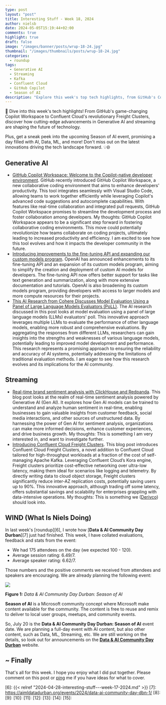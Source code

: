 ```yaml
---
type: post
layout: "post"
title: Interesting Stuff - Week 18, 2024
author: nielsb
date: 2024-05-05T15:19:44+02:00
comments: true
highlight: true
draft: false
image: "/images/banner/posts/wrup-18-24.jpg"
thumbnail: "/images/thumbnails/posts/wrup-18-24.jpg"
categories:
  - roundup
tags:
  - Generative AI
  - Streaming
  - Kafka
  - Confluent Cloud
  - GitHub Copilot
  - Season of AI
description: "Explore this week's top tech highlights, from GitHub's Copilot Workspace to Confluent Cloud's Freight Clusters. Discover the latest advancements in Generative AI and streaming, plus get a glimpse of the upcoming Season of AI event! Don't miss out on the future of technology."
---
```


🚀 Dive into this week's tech highlights! From GitHub's game-changing Copilot Workspace to Confluent Cloud's revolutionary Freight Clusters, discover how cutting-edge advancements in Generative AI and streaming are shaping the future of technology. 

Plus, get a sneak peek into the upcoming Season of AI event, promising a day filled with AI, Data, ML, and more! Don't miss out on the latest innovations driving the tech landscape forward. 💡🌐

<!--more-->

## Generative AI

* [GitHub Copilot Workspace: Welcome to the Copilot-native developer environment][1]. GitHub recently introduced GitHub Copilot Workspace, a new collaborative coding environment that aims to enhance developers' productivity. This tool integrates seamlessly with Visual Studio Code, allowing teams to work together efficiently while leveraging Copilot's advanced code suggestions and autocomplete capabilities. With features like real-time collaboration and integrated pull requests, GitHub Copilot Workspace promises to streamline the development process and foster collaboration among developers. My thoughts: GitHub Copilot Workspace appears to be a significant step forward in fostering collaborative coding environments. This move could potentially revolutionize how teams collaborate on coding projects, ultimately leading to increased productivity and efficiency. I am excited to see how this tool evolves and how it impacts the developer community in the future.
* [Introducing improvements to the fine-tuning API and expanding our custom models program][2]. OpenAI has announced enhancements to its fine-tuning API and an expansion of its custom models program, aiming to simplify the creation and deployment of custom AI models for developers. The fine-tuning API now offers better support for tasks like text generation and summarization, along with more extensive documentation and tutorials. OpenAI is also broadening its custom models program, providing developers with access to larger models and more compute resources for their projects. 
* [This AI Research from Cohere Discusses Model Evaluation Using a Panel of Large Language Models Evaluators (PoLL)][3]. The AI research discussed in this post looks at model evaluation using a panel of large language models (LLMs) evaluators' poll. This innovative approach leverages multiple LLMs to evaluate the performance of other language models, enabling more robust and comprehensive evaluations. By aggregating the responses from different LLMs, researchers can gain insights into the strengths and weaknesses of various language models, potentially leading to improved model development and performance. This research represents a promising approach to ensuring the reliability and accuracy of AI systems, potentially addressing the limitations of traditional evaluation methods. I am eager to see how this research evolves and its implications for the AI community.

## Streaming

* [Real-time brand sentiment analysis with ClickHouse and Redpanda][4]. This blog post looks at the realm of real-time sentiment analysis powered by Generative AI (Gen AI). It explores how Gen AI models can be trained to understand and analyze human sentiment in real-time, enabling businesses to gain valuable insights from customer feedback, social media interactions, and other sources of unstructured data. By harnessing the power of Gen AI for sentiment analysis, organizations can make more informed decisions, enhance customer experiences, and drive business growth. My thoughts: This is something I am very interested in, and want to investigate further.
* [Introducing Confluent Cloud Freight Clusters][5]. This blog post introduces Confluent Cloud Freight Clusters, a novel addition to Confluent Cloud tailored for high-throughput workloads at a fraction of the cost of self-managing Apache Kafka. Leveraging Confluent Cloud’s Kora engine, Freight clusters prioritize cost-effective networking over ultra-low latency, making them ideal for scenarios like logging and telemetry. By directly writing data to cloud object storage, Freight clusters significantly reduce inter-AZ replication costs, potentially saving users up to 90%. This innovative approach, although trading off some latency, offers substantial savings and scalability for enterprises grappling with data-intensive operations. My thoughts: This is something we ([Derivco](/derivco)) should look into.

## WIND (What Is Niels Doing)

In last week's [roundup][6], I wrote how [**Data & AI Community Day Durban**][7] just had finished. This week, I have collated evaluations, feedback and stats from the event:

* We had 175 attendees on the day (we expected 100 - 120).
* Average session rating: 6.49/7.
* Average speaker rating: 6.62/7.

Those numbers and the positive comments we received from attendees and speakers are encouraging. We are already planning the following event:

![](/images/posts/season-of-ai-data-ai-day-3.png)

**Figure 1:** *Data & AI Community Day Durban: Season of AI*

**Season of AI** is a Microsoft community concept where Microsoft make content available for the community. The content is free to reuse and remix to deliver to local user groups, meetups, and community events.

So, July 20 is the **Data & AI Community Day Durban: Season of AI** event date. We are planning a full-day event with AI content, but also other content, such as Data, ML, Streaming, etc. We are still working on the details, so look out for announcements on the [**Data & AI Community Day Durban**](https://aimldatadurban.org) website.

## ~ Finally

That's all for this week. I hope you enjoy what I did put together. Please comment on this post or [ping][ma] me if you have ideas for what to cover.

[ma]: mailto:niels.it.berglund@gmail.com
[mp]: https://blog.acolyer.org
[iq]: https://www.infoq.com/
[ew]: http://sqlonice.com/
[re]: http://blog.revolutionanalytics.com
[sqsk]: https://www.sqlskills.com
[mdaveyblog]: https://mdavey.wordpress.com/
[charlblog]: https://charlla.com/

[jovpop]: https://twitter.com/JovanPop_MSFT
[bobw]: https://twitter.com/bobwardms
[revod]: https://twitter.com/revodavid
[lonny]: https://twitter.com/sqL_handLe
[ewtw]: https://twitter.com/sqlOnIce
[buckw]: https://twitter.com/BuckWoodyMSFT
[mattw]: https://twitter.com/matthewwarren
[murba]: https://twitter.com/muratdemirbas
[daveda]: https://twitter.com/davidthecoder
[adcol]: https://twitter.com/adriancolyer
[jesrod]: https://twitter.com/jrdothoughts
[tomaz]: https://twitter.com/tomaz_tsql
[dataart]: https://twitter.com/dataartisans
[luis]: https://twitter.com/luis_de_sousa
[benstop]: https://twitter.com/benstopford
[conflu]: https://twitter.com/confluentinc
[tylert]: https://twitter.com/tyler_treat
[andrewng]: https://twitter.com/AndrewYNg
[lawr]: https://twitter.com/bytezn
[jue]: https://twitter.com/b0rk
[yan]: https://twitter.com/theburningmonk
[danny]: https://twitter.com/g9yuayon
[rmoff]: https://www.linkedin.com/in/robinmoffatt/
[ryansw]: https://twitter.com/ryanswanstrom
[pabloc]: https://twitter.com/pabloc_ds
[mklep]: https://twitter.com/martinkl
[mdavey]: https://twitter.com/matt_davey
[jboner]: https://twitter.com/jboner
[joeduff]: https://twitter.com/funcOfJoe
[charl]: https://twitter.com/charllamprecht
[dbricks]: https://twitter.com/databricks
[adsit]: https://twitter.com/SitnikAdam
[vicky]: https://twitter.com/vickyharp
[dscentral]: https://twitter.com/DataScienceCtrl
[natemc]: https://twitter.com/natemcmaster
[ads]: https://twitter.com/azuredatastudio
[travw]: https://twitter.com/radtravis
[emilk]: https://twitter.com/IsTheArchitect
[netflx]: https://netflixtechblog.com/
[hubert]: https://www.linkedin.com/in/hkdulay/
[jserra]: https://www.linkedin.com/in/jamesserra/

[1]: https://github.blog/2024-04-29-github-copilot-workspace/
[2]: https://openai.com/index/introducing-improvements-to-the-fine-tuning-api-and-expanding-our-custom-models-program
[3]: https://www.marktechpost.com/2024/04/30/this-ai-research-from-cohere-discusses-model-evaluation-using-a-panel-of-large-language-models-evaluators-poll
[4]: https://redpanda.com/blog/real-time-sentiment-analysis-gen-ai
[5]: https://www.confluent.io/blog/introducing-confluent-cloud-freight-clusters/
[6]: {{< relref "2024-04-28-interesting-stuff---week-17-2024.md" >}}
[7]: https://aimldatadurban.org/events/2024/data-ai-community-day-dbn-1/
[8]:
[9]:
[10]:
[11]:
[12]:
[13]:
[14]:
[15]:

<!-- [postref]: {{< relref "file_name_incl_ext" >}} -->

<!-- [series1]: [SQL Server R Services](/sql_server_2k16_r_services) -->
<!-- [series2]: [Install R Packages in SQL Server ML Services](/sql_server_ml_services_install_packages) -->
<!-- [series3]: [sp_execute_external_script and SQL Server Compute Context](/spees_and_sql_compute_context) -->


<!-- [findstr]: findstr /I <word_to_find> * -->
<!-- [findstr]: findstr /I /c:<"phrase to find"> * -->